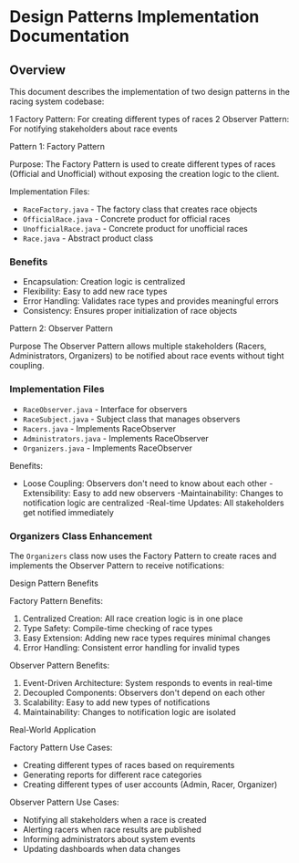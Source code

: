 # Design Patterns Implementation Documentation

## Overview
This document describes the implementation of two design patterns in the racing system codebase:

1 Factory Pattern: For creating different types of races
2 Observer Pattern: For notifying stakeholders about race events

Pattern 1: Factory Pattern

Purpose:
The Factory Pattern is used to create different types of races (Official and Unofficial) without exposing the creation logic to the client.

Implementation Files:
- `RaceFactory.java` - The factory class that creates race objects
- `OfficialRace.java` - Concrete product for official races
- `UnofficialRace.java` - Concrete product for unofficial races
- `Race.java` - Abstract product class


### Benefits
- Encapsulation: Creation logic is centralized
- Flexibility: Easy to add new race types
- Error Handling: Validates race types and provides meaningful errors
- Consistency: Ensures proper initialization of race objects


Pattern 2: Observer Pattern

Purpose
The Observer Pattern allows multiple stakeholders (Racers, Administrators, Organizers) to be notified about race events without tight coupling.

### Implementation Files
- `RaceObserver.java` - Interface for observers
- `RaceSubject.java` - Subject class that manages observers
- `Racers.java` - Implements RaceObserver
- `Administrators.java` - Implements RaceObserver
- `Organizers.java` - Implements RaceObserver



Benefits:
- Loose Coupling: Observers don't need to know about each other
-Extensibility: Easy to add new observers
-Maintainability: Changes to notification logic are centralized
-Real-time Updates: All stakeholders get notified immediately



### Organizers Class Enhancement
The `Organizers` class now uses the Factory Pattern to create races and implements the Observer Pattern to receive notifications:


Design Pattern Benefits

Factory Pattern Benefits:
1. Centralized Creation: All race creation logic is in one place
2. Type Safety: Compile-time checking of race types
3. Easy Extension: Adding new race types requires minimal changes
4. Error Handling: Consistent error handling for invalid types

Observer Pattern Benefits:
1. Event-Driven Architecture: System responds to events in real-time
2. Decoupled Components: Observers don't depend on each other
3. Scalability: Easy to add new types of notifications
4. Maintainability: Changes to notification logic are isolated

Real-World Application

Factory Pattern Use Cases:
- Creating different types of races based on requirements
- Generating reports for different race categories
- Creating different types of user accounts (Admin, Racer, Organizer)

Observer Pattern Use Cases:
- Notifying all stakeholders when a race is created
- Alerting racers when race results are published
- Informing administrators about system events
- Updating dashboards when data changes


